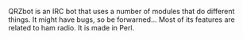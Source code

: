 QRZbot is an IRC bot that uses a number of modules that do different things. It might have bugs, so be forwarned...  Most of its features are related to ham radio. It is made in Perl.